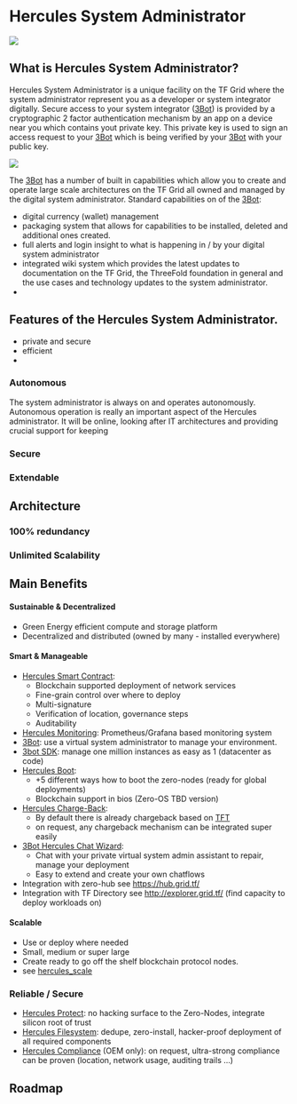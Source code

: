 # Hercules System Administrator

![](threefold__hercules2.png  )

## What is Hercules System Administrator?

Hercules System Administrator is a unique facility on the TF Grid where the system administrator represent you as a developer or system integrator digitally.  Secure access to your system integrator ([3Bot](threefold__3bot_def)) is provided by a cryptographic 2 factor authentication mechanism by an app on a device near you which contains yout private key. This private key is used to sign an access request to your [3Bot](threefold__3bot_def) which is being verified by your [3Bot](threefold__3bot_def) with your public key.

![](threefold__3bot_interface.png  )

The [3Bot](threefold__3bot_def) has a number of built in capabilities which allow you to create and operate large scale architectures on the TF Grid all owned and managed by the digital system administrator.  Standard capabilities on of the [3Bot](threefold__3bot_def):
- digital currency (wallet) management
- packaging system that allows for capabilities to be installed, deleted and additional ones created.
- full alerts and login insight to what is happening in / by your digital system administrator
- integrated wiki system which provides the latest updates to documentation on the TF Grid, the ThreeFold foundation in general and the use cases and technology updates to the system administrator.
- 

## Features of the Hercules System Administrator.

- private and secure
- efficient
- 
### Autonomous

The system administrator is always on and operates autonomously.  Autonomous operation is really an important aspect of the Hercules administrator.  It will be online, looking after IT architectures and providing crucial support for keeping 
### Secure

### Extendable

## Architecture

### 100% redundancy

### Unlimited Scalability

## Main Benefits

####  Sustainable & Decentralized

* Green Energy efficient compute and storage platform
* Decentralized and distributed (owned by many - installed everywhere)

#### Smart & Manageable

*   [Hercules Smart Contract](threefold__hercules_smart_contract.md): 
    *   Blockchain supported deployment of network services
    *   Fine-grain control over where to deploy
    *   Multi-signature 
    *   Verification of location, governance steps 
    *   Auditability
*   [Hercules Monitoring](threefold__hercules_monitoring.md): Prometheus/Grafana based monitoring system
*   [3Bot](threefold__hercules_3bot.md): use a virtual system administrator to manage your environment.
*   [3bot SDK](threefold__hercules_3botsdk.md): manage one million instances as easy as 1 (datacenter as code)
*   [Hercules Boot](threefold__hercules_boot.md): 
    *   +5 different ways how to boot the zero-nodes (ready for global deployments)
    *   Blockchain support in bios (Zero-OS TBD version)
*   [Hercules Charge-Back](threefold__hercules_charge_back.md): 
    *   By default there is already chargeback based on [TFT](threefold__threefold_token) 
    *   on request, any chargeback mechanism can be integrated super easily
*   [3Bot Hercules Chat Wizard](threefold__hercules_chat_wizard.md): 
    * Chat with your private virtual system admin assistant to repair, manage your deployment
    * Easy to extend and create your own chatflows
*   Integration with zero-hub see https://hub.grid.tf/
*   Integration with TF Directory see http://explorer.grid.tf/  (find capacity to deploy workloads on)
#### Scalable

* Use or deploy where needed
* Small, medium or super large
* Create ready to go off the shelf blockchain protocol nodes.
* see [hercules_scale](threefold__hercules_scale.md)


### Reliable / Secure

*   [Hercules Protect](threefold__hercules_protect.md): no hacking surface to the Zero-Nodes, integrate silicon root of trust
*   [Hercules Filesystem](threefold__hercules_filesystem.md): dedupe, zero-install, hacker-proof deployment of all required components
*   [Hercules Compliance](threefold__hercules_compliance.md) (OEM only): on request, ultra-strong compliance can be proven (location, network usage, auditing trails …)


## Roadmap
